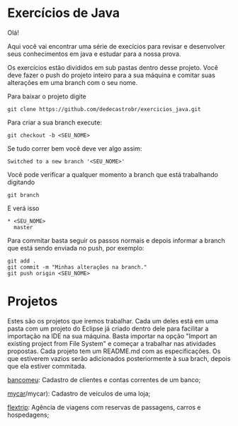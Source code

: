 # Exercícios de Java #
Olá!

Aqui você vai encontrar uma série de execícios para revisar e desenvolver seus conhecimentos em java e estudar para a nossa prova.

Os exercícios estão divididos em sub pastas dentro desse projeto. Você deve fazer o push do projeto inteiro  para a sua máquina e comitar suas alterações em uma branch com o seu nome.

Para baixar o projeto digite
```
git clone https://github.com/dedecastrobr/exercicios_java.git
```

Para criar a sua branch execute:
```
git checkout -b <SEU_NOME>
```

Se tudo correr bem você deve ver algo assim:
```
Switched to a new branch '<SEU_NOME>'
```

Você pode verificar a qualquer momento a branch que está trabalhando digitando
```
git branch
```

E verá isso
```
* <SEU_NOME>
  master
```

Para commitar basta seguir os passos normais e depois informar a branch que está sendo enviada no push, por exemplo:
```
git add .
git commit -m "Minhas alterações na branch."
git push origin <SEU_NOME>
```


# Projetos #

Estes são os projetos que iremos trabalhar. Cada um deles está em uma pasta com um projeto do Eclipse já criado dentro dele para facilitar a importação na IDE na sua máquina. Basta importar na opção "Import an existing project from File System" e começar a trabalhar nas atividades propostas. Cada projeto tem um README.md com as especificações. Os que estiverem vazios serão adicionados posteriormente à sua brach, depois que ela estiver commitada.

[bancomeu](/bancomeu): Cadastro de clientes e contas correntes de um banco;

[mycar]()/mycar): Cadastro de veículos de uma loja;

[flextrip](/flextrip): Agência de viagens com reservas de passagens, carros e hospedagens;

